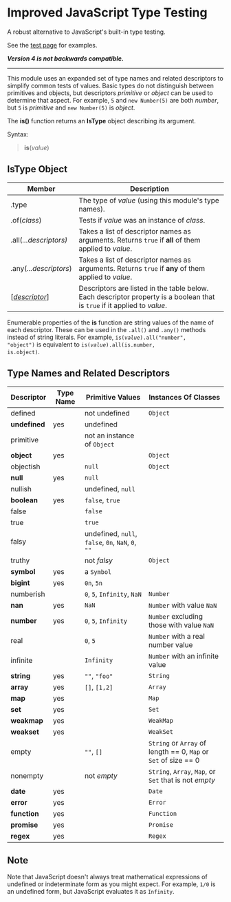 # Improved JavaScript Type Testing

A robust alternative to JavaScript's built-in type testing.

See the [test page](https://wizard04wsu.github.io/javascript-type-testing/test/test.htm) for examples.

***Version 4 is not backwards compatible.***


---


This module uses an expanded set of type names and related descriptors to simplify common tests of values. 
Basic types do not distinguish between primitives and objects, but descriptors _primitive_ or _object_ 
can be used to determine that aspect.
For example, `5` and `new Number(5)` are both _number_, but `5` is _primitive_ and `new Number(5)` is _object_.

The **is()** function returns an **IsType** object describing its argument.

Syntax:
> **is**(_value_)


## IsType Object

| Member                 | Description
| - | -
| .type                  | The type of _value_ (using this module's type names).
| .of(_class_)           | Tests if _value_ was an instance of _class_.
| .all(_...descriptors)_ | Takes a list of descriptor names as arguments. Returns `true` if **all** of them applied to _value_.
| .any(_...descriptors_) | Takes a list of descriptor names as arguments. Returns `true` if **any** of them applied to _value_.
| \[[_descriptor_](#type-names-and-related-descriptors)\]          | Descriptors are listed in the table below. Each descriptor property is a boolean that is `true` if it applied to _value_.

Enumerable properties of the **is** function are string values of the name of each descriptor. These can be used 
in the `.all()` and `.any()` methods instead of string literals.
For example, <code>is(<i>value</i>).all("number", "object")</code> is equivalent to <code>is(<i>value</i>).all(is.number, is.object)</code>.


## Type Names and Related Descriptors

| Descriptor       | Type Name | Primitive Values              | Instances Of Classes
| - | - | - | -
| defined          |           | not undefined                 | `Object`
| **undefined**    |    yes    | undefined                     | 
| primitive        |           | not an instance of `Object`   | 
| **object**       |    yes    |                               | `Object`
| objectish        |           | `null`                        | `Object`
| **null**         |    yes    | `null`                        | 
| nullish          |           | undefined, `null`             | 
| **boolean**      |    yes    | `false`, `true`               | 
| false            |           | `false`                       | 
| true             |           | `true`                        | 
| falsy            |           | undefined, `null`, `false`, `0n`, `NaN`, `0`, `""` | 
| truthy           |           | not _falsy_                   | `Object`
| **symbol**       |    yes    | a `Symbol`                    | 
| **bigint**       |    yes    | `0n`, `5n`                    | 
| numberish        |           | `0`, `5`, `Infinity`, `NaN`   | `Number`
| **nan**          |    yes    | `NaN`                         | `Number` with value `NaN`
| **number**       |    yes    | `0`, `5`, `Infinity`          | `Number` excluding those with value `NaN`
| real             |           | `0`, `5`                      | `Number` with a real number value
| infinite         |           | `Infinity`                    | `Number` with an infinite value
| **string**       |    yes    | `""`, `"foo"`                 | `String`
| **array**        |    yes    | `[]`, `[1,2]`                 | `Array`
| **map**          |    yes    |                               | `Map`
| **set**          |    yes    |                               | `Set`
| **weakmap**      |    yes    |                               | `WeakMap`
| **weakset**      |    yes    |                               | `WeakSet`
| empty            |           | `""`, `[]`                    | `String` or `Array` of length == 0, `Map` or `Set` of size == 0
| nonempty         |           | not _empty_                   | `String`, `Array`, `Map`, or `Set` that is not _empty_
| **date**         |    yes    |                               | `Date`
| **error**        |    yes    |                               | `Error`
| **function**     |    yes    |                               | `Function`
| **promise**      |    yes    |                               | `Promise`
| **regex**        |    yes    |                               | `Regex`

## Note

Note that JavaScript doesn't always treat mathematical expressions of undefined or indeterminate form as you might expect. For example, `1/0` is an undefined form, but JavaScript evaluates it as `Infinity`.
